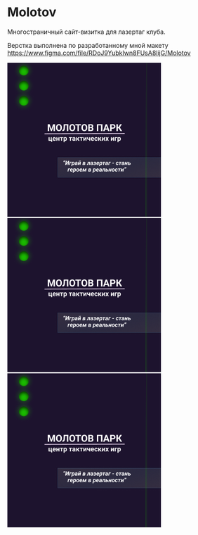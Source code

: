 # Molotov  

Многостраничный сайт-визитка для лазертаг клуба.  
  
Верстка выполнена по разработанному мной макету https://www.figma.com/file/RDoJ9YubkIwn8FUsA8lijG/Molotov

![Image alt](https://github.com/Scanavik/Molotov/raw/main/img/pres1.png) 
![Image alt](https://github.com/Scanavik/Molotov/raw/main/img/pres1.png)
![Image alt](https://github.com/Scanavik/Molotov/raw/main/img/pres1.png)  
